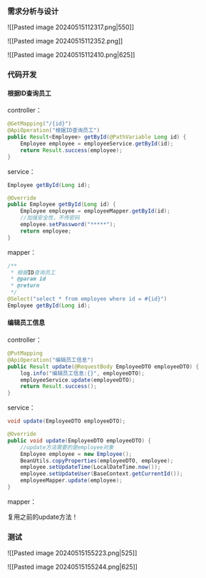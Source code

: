 ### 需求分析与设计

![[Pasted image 20240515112317.png|550]]

![[Pasted image 20240515112352.png]]

![[Pasted image 20240515112410.png|625]]

### 代码开发

#### 根据ID查询员工

controller：

```java
@GetMapping("/{id}")  
@ApiOperation("根据ID查询员工")  
public Result<Employee> getById(@PathVariable Long id) {  
    Employee employee = employeeService.getById(id);  
    return Result.success(employee);  
}
```

service：

```Java
Employee getById(Long id);

@Override  
public Employee getById(Long id) {  
    Employee employee = employeeMapper.getById(id);  
    //加强安全性，不传密码  
    employee.setPassword("*****");  
    return employee;  
}
```

mapper：

```java
/**  
 * 根据ID查询员工  
 * @param id  
 * @return  
 */  
@Select("select * from employee where id = #{id}")  
Employee getById(Long id);
```

#### 编辑员工信息

controller：

```java
@PutMapping  
@ApiOperation("编辑员工信息")  
public Result update(@RequestBody EmployeeDTO employeeDTO) {  
    log.info("编辑员工信息:{}", employeeDTO);  
    employeeService.update(employeeDTO);  
    return Result.success();  
}
```

service：

```java
void update(EmployeeDTO employeeDTO);
```

```java
@Override  
public void update(EmployeeDTO employeeDTO) {  
    //update方法需要的是employee对象  
    Employee employee = new Employee();  
    BeanUtils.copyProperties(employeeDTO, employee);  
    employee.setUpdateTime(LocalDateTime.now());  
    employee.setUpdateUser(BaseContext.getCurrentId());  
    employeeMapper.update(employee);  
}
```

mapper：

复用之前的update方法！

### 测试

![[Pasted image 20240515155223.png|525]]

![[Pasted image 20240515155244.png|625]]

